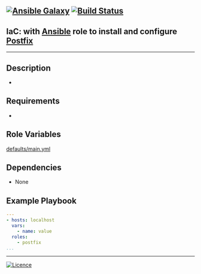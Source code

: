[![Ansible Galaxy](https://img.shields.io/badge/Ansible%20Galaxy-MailServer-blue.svg)](https://galaxy.ansible.com/wluisaraujo/postfix) [![Build Status](https://travis-ci.org/wluisaraujo/ansible-role-postfix.svg?branch=master)](https://travis-ci.org/wluisaraujo/ansible-role-postfix)
---
## IaC: with [Ansible](https://www.ansible.com) role to install and configure [Postfix](http://www.postfix.org/)
------------

Description
------------

 * 

Requirements
------------

 *

Role Variables
--------------

[defaults/main.yml](defaults/main.yml)

Dependencies
------------

* None

Example Playbook
----------------
```yaml
---
- hosts: localhost
  vars:
    - name: value
  roles:
    - postfix
...
```

----------------
[![Licence](https://img.shields.io/badge/License-GPL%20v3-red.svg)](https://www.gnu.org/licenses/gpl-3.0.pt-br.html)
